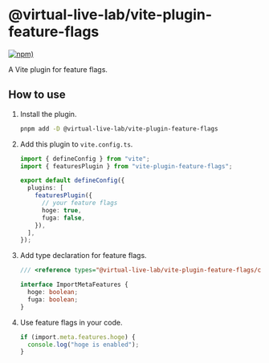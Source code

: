 # @virtual-live-lab/vite-plugin-feature-flags

[![npm)](https://img.shields.io/npm/v/@virtual-live-lab/vite-feature-flags-plugin)](https://www.npmjs.com/package/@virtual-live-lab/vite-feature-flags-plugin)

A Vite plugin for feature flags.

## How to use

1.  Install the plugin.

    ```bash
    pnpm add -D @virtual-live-lab/vite-plugin-feature-flags
    ```

2.  Add this plugin to `vite.config.ts`.

    ```ts
    import { defineConfig } from "vite";
    import { featuresPlugin } from "vite-plugin-feature-flags";

    export default defineConfig({
      plugins: [
        featuresPlugin({
          // your feature flags
          hoge: true,
          fuga: false,
        }),
      ],
    });
    ```

3.  Add type declaration for feature flags.

    ```ts
    /// <reference types="@virtual-live-lab/vite-plugin-feature-flags/client" />

    interface ImportMetaFeatures {
      hoge: boolean;
      fuga: boolean;
    }
    ```

4.  Use feature flags in your code.

    ```ts
    if (import.meta.features.hoge) {
      console.log("hoge is enabled");
    }
    ```
